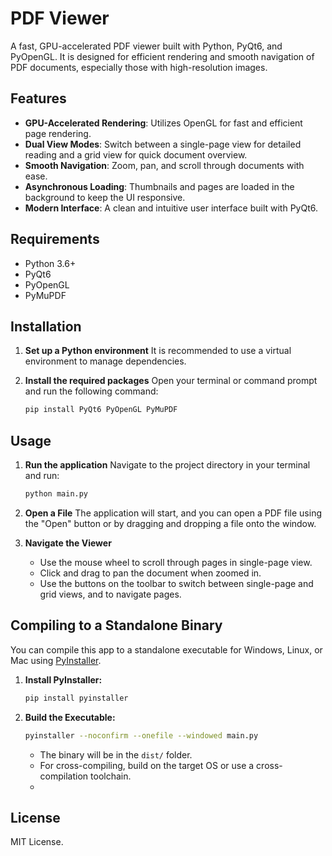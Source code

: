 # PDF Viewer

A fast, GPU-accelerated PDF viewer built with Python, PyQt6, and PyOpenGL. It is designed for efficient rendering and smooth navigation of PDF documents, especially those with high-resolution images.

## Features

*   **GPU-Accelerated Rendering**: Utilizes OpenGL for fast and efficient page rendering.
*   **Dual View Modes**: Switch between a single-page view for detailed reading and a grid view for quick document overview.
*   **Smooth Navigation**: Zoom, pan, and scroll through documents with ease.
*   **Asynchronous Loading**: Thumbnails and pages are loaded in the background to keep the UI responsive.
*   **Modern Interface**: A clean and intuitive user interface built with PyQt6.

## Requirements

*   Python 3.6+
*   PyQt6
*   PyOpenGL
*   PyMuPDF

## Installation

1.  **Set up a Python environment**
    It is recommended to use a virtual environment to manage dependencies.

2.  **Install the required packages**
    Open your terminal or command prompt and run the following command:
    ```bash
    pip install PyQt6 PyOpenGL PyMuPDF
    ```

## Usage

1.  **Run the application**
    Navigate to the project directory in your terminal and run:
    ```bash
    python main.py
    ```

2.  **Open a File**
    The application will start, and you can open a PDF file using the "Open" button or by dragging and dropping a file onto the window.

3.  **Navigate the Viewer**
    *   Use the mouse wheel to scroll through pages in single-page view.
    *   Click and drag to pan the document when zoomed in.
    *   Use the buttons on the toolbar to switch between single-page and grid views, and to navigate pages.

## Compiling to a Standalone Binary

You can compile this app to a standalone executable for Windows, Linux, or Mac using [PyInstaller](https://pyinstaller.org/).

1. **Install PyInstaller:**
   ```sh
   pip install pyinstaller
   ```
2. **Build the Executable:**
   ```sh
   pyinstaller --noconfirm --onefile --windowed main.py
   ```
   - The binary will be in the `dist/` folder.
   - For cross-compiling, build on the target OS or use a cross-compilation toolchain.
   - 
## License

MIT License.

